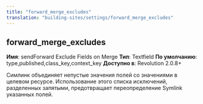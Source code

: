 ```yaml
---
title: "forward_merge_excludes"
translation: "building-sites/settings/forward_merge_excludes"
---
```


## forward\_merge\_excludes

**Имя**: sendForward Exclude Fields on Merge
**Тип**: Textfield
**По умолчанию**: type,published,class\_key,context\_key
**Доступно в**: Revolution 2.0.8+

Симлинк объединяет непустые значения полей со значениями в целевом ресурсе. Использование этого списка исключений, разделенных запятыми, предотвращает переопределение Symlink указанных полей.

